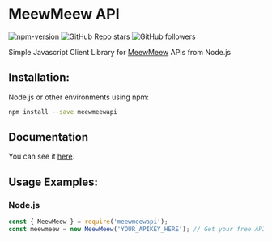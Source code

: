 # MeewMeew API

[![npm-version](https://img.shields.io/npm/v/meewmeewapi?style=flat-square)](https://www.npmjs.org/package/meewmeewapi) ![GitHub Repo stars](https://img.shields.io/github/stars/ProCoderMew/meewmeewapi?style=social) ![GitHub followers](https://img.shields.io/github/followers/ProCoderMew?style=social)

Simple Javascript Client Library for [MeewMeew](https://meewmeew.info/site) APIs from Node.js

## Installation:

Node.js or other environments using npm:
```bash
npm install --save meewmeewapi
```

## Documentation

You can see it [here](https://github.com/ProCoderMew/meewmeewapi/blob/MeewMeew/DOCS.md).

## Usage Examples:

### Node.js

```js
const { MeewMeew } = require('meewmeewapi');
const meewmeew = new MeewMeew('YOUR_APIKEY_HERE'); // Get your free API key at https://meewmeew.info/site
```